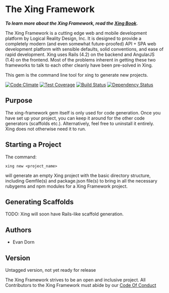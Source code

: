 The Xing Framework
===
***To learn more about the Xing Framework, read the [Xing Book](https://xingframework.gitbooks.io/the-xing-framework/content/).***

The Xing Framework is a cutting edge web and mobile development platform by
Logical Reality Design, Inc.  It is designed to provide a completely modern
(and even somewhat future-proofed) API + SPA web development platform with
sensible defaults, solid conventions, and ease of rapid development. Xing uses
Rails (4.2) on the backend and AngularJS (1.4) on the frontend.  Most of the
problems inherent in getting these two frameworks to talk to each other cleanly
have been pre-solved in Xing.

This gem is the command line tool for xing to generate new projects.

[![Code Climate](https://codeclimate.com/github/XingFramework/xing-framework/badges/gpa.svg)](https://codeclimate.com/github/XingFramework/xing-framework)
[![Test Coverage](https://codeclimate.com/github/XingFramework/xing-framework/badges/coverage.svg)](https://codeclimate.com/github/XingFramework/xing-framework/coverage)
[![Build Status](https://travis-ci.org/XingFramework/xing-framework.svg?branch=master)](https://travis-ci.org/XingFramework/xing-framework)
[![Dependency Status](https://gemnasium.com/XingFramework/xing-framework.svg)](https://gemnasium.com/XingFramework/xing-framework)

Purpose
---

The xing-framework gem itself is only used for code generation.  Once you have set up your project, you can keep it around
for the other code generators (scaffolds etc.). Alternatively, feel free to uninstall it entirely. Xing does not otherwise
need it to run.

Starting a Project
-----------

The command:

```xing new <project_name>```

will generate an empty Xing project with the basic directory structure, including Gemfile(s) and package.json file(s) to bring in all the necessary rubygems and npm modules for a Xing Framework project.

Generating Scaffolds
-------

TODO:  Xing will soon have Rails-like scaffold generation.

Authors
-------

* Evan Dorn

Version
-------

Untagged version, not yet ready for release

The Xing Framework strives to be an open and inclusive project. All Contributors to the Xing Framework must abide by our [Code Of Conduct](CODE_OF_CONDUCT.md)
